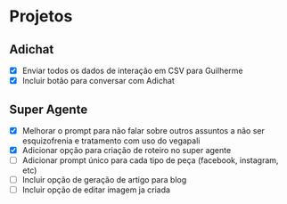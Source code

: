 # Projetos

## Adichat

- [x] Enviar todos os dados de interação em CSV para Guilherme
- [x] Incluir botão para conversar com Adichat

## Super Agente

- [x] Melhorar o prompt para não falar sobre outros assuntos a não ser esquizofrenia e tratamento com uso do vegapali
- [x] Adicionar opção para criação de roteiro no super agente
- [ ] Adicionar prompt único para cada tipo de peça (facebook, instagram, etc)
- [ ] Incluir opção de geração de artigo para blog
- [ ] Incluir opção de editar imagem ja criada